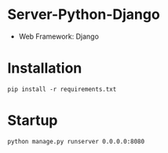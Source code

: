 # Server-Python-Django
- Web Framework: Django

# Installation
`pip install -r requirements.txt`

# Startup
`python manage.py runserver 0.0.0.0:8080`